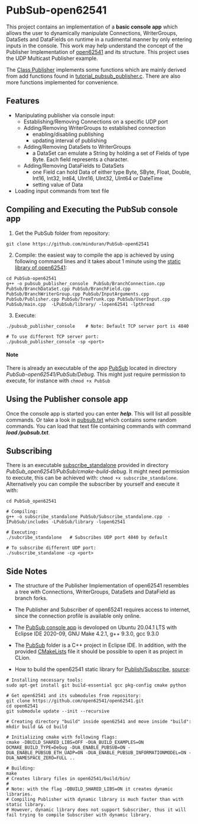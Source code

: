 # PubSub-open62541
This project contains an implementation of a **basic console app** which allows the user to dynamically manipulate Connections, WriterGroups, DataSets and DataFields on runtime in a rudimental manner by only entering inputs in the console. This work may help understand the concept of the Publisher Implementation of [open62541](https://github.com/open62541/open62541) and its structure. This project uses the UDP Multicast Publisher example.

The [Class Publisher](https://github.com/minduran/PubSub-open62541/blob/main/PubSub/Publisher.h) implements some functions which are mainly derived from add functions found in [tutorial_pubsub_publisher.c](https://github.com/open62541/open62541/blob/master/examples/pubsub/tutorial_pubsub_publish.c). There are also more functions implemented for convenience.


## Features
  - Manipulating publisher via console input:
    - Establishing/Removing Connections on a specific UDP port 
    - Adding/Removing WriterGroups to established connection
      - enabling/disabling publishing
      - updating interval of publishing
    - Adding/Removing DataSets to WriterGroups
      - a DataSet can emulate a String by holding a set of Fields of type Byte. Each field represents a character.
    - Adding/Removing DataFields to DataSets
      - one Field can hold Data of either type Byte, SByte, Float, Double, Int16, Int32, Int64, UInt16, UInt32, UInt64 or DateTime
      - setting value of Data
  - Loading input commands from text file
  
  
## Compiling and Executing the PubSub console app
1. Get the PubSub folder from repository:
```console
git clone https://github.com/minduran/PubSub-open62541
```
2. Compile: the easiest way to compile the app is achieved by using following command lines and it takes about 1 minute using the [static library of open62541](https://github.com/minduran/PubSub-open62541/blob/main/PubSub/library/libopen62541.a):
```console
cd PubSub-open62541
g++ -o pubsub_publisher_console  PubSub/BranchConnection.cpp PubSub/BranchDataSet.cpp PubSub/BranchField.cpp PubSub/BranchWriterGroup.cpp PubSub/InputArguments.cpp PubSub/Publisher.cpp PubSub/TreeTrunk.cpp PubSub/UserInput.cpp PubSub/main.cpp  -LPubSub/library/ -lopen62541 -lpthread
```
3. Execute:
```console
./pubsub_publisher_console    # Note: Default TCP server port is 4840

# To use different TCP server port:
./pubsub_publisher_console -sp <port>
```

#### Note
There is already an executable of the app [PubSub](https://github.com/minduran/PubSub-open62541/tree/main/PubSub/Debug) located in directory *PubSub-open62541/PubSub/Debug*. This might just require permission to execute, for instance with ```chmod +x PubSub```


## Using the Publisher console app
Once the console app is started you can enter ***help***. This will list all possible commands. Or take a look in [pubsub.txt](https://github.com/minduran/PubSub-open62541/blob/main/PubSub/Debug/pubsub.txt) which contains some random commands. You can load that text file containing commands with command ***load <file location>/pubsub.txt***.


## Subscribing
There is an executable [subscribe_standalone](https://github.com/minduran/PubSub-open62541/blob/main/PubSub/cmake-build-debug/subscribe_standalone) provided in directory *PubSub_open62541/PubSub/cmake-build-debug*. It might need permission to execute, this can be achieved with: ```chmod +x subscribe_standalone```. Alternatively you can compile the subscriber by yourself and execute it with: 
```console
cd PubSub_open62541

# Compiling:
g++ -o subscribe_standalone PubSub/Subscribe_standalone.cpp  -IPubSub/includes -LPubSub/library -lopen62541

# Executing:
./subcribe_standalone   # Subscribes UDP port 4840 by default

# To subscribe different UDP port:
./subscribe_standalone -cp <port>
```


## Side Notes
- The structure of the Publisher Implementation of open62541 resembles a tree with Connections, WriterGroups, DataSets and DataField as branch forks.

- The Publisher and Subscriber of open65241 requires access to internet, since the connection profile is available only online.

- The [PubSub console app](https://github.com/minduran/PubSub-open62541/tree/main/PubSub/Debug/PubSub) is devoloped on Ubuntu 20.04.1 LTS with Eclipse IDE 2020-09, GNU Make 4.2.1, g++ 9.3.0, gcc 9.3.0

- The [PubSub](https://github.com/minduran/PubSub-open62541/tree/main/PubSub) folder is a C++ project in Eclipse IDE. In addition, with the provided [CMakeLists](https://github.com/minduran/PubSub-open62541/tree/main/PubSub/CMakeLists.txt) file it should be possible to open it as project in CLion.

- How to build the open62541 static library for [Publish/Subscribe](https://open62541.org/doc/current/pubsub.html#pubsub), [source](https://open62541.org/doc/current/building.html):
```console
# Installing necessary tools:
sudo apt-get install git build-essential gcc pkg-config cmake python

# Get open62541 and its submodules from repository:
git clone https://github.com/open62541/open62541.git
cd open62541
git submodule update --init --recursive

# Creating directory "build" inside open62541 and move inside "build":
mkdir build && cd build

# Initializing cmake with following flags:
cmake -DBUILD_SHARED_LIBS=OFF -DUA_BUILD_EXAMPLES=ON DCMAKE_BUILD_TYPE=Debug -DUA_ENABLE_PUBSUB=ON -DUA_ENABLE_PUBSUB_ETH_UADP=ON -DUA_ENABLE_PUBSUB_INFORMATIONMODEL=ON -DUA_NAMESPACE_ZERO=FULL ..

# Building:
make
# Creates library files in open62541/build/bin/
#
# Note: with the flag -DBUILD_SHARED_LIBS=ON it creates dynamic libraries.
# Compiling Publisher with dynamic library is much faster than with static library.
# However, dynamic library does not support Subscriber, thus it will fail trying to compile Subscriber with dynamic library.
```
